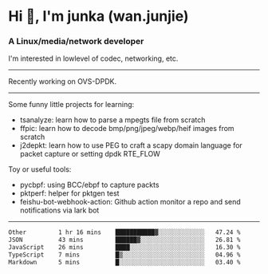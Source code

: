 
<h1 >Hi 👋, I'm junka (wan.junjie)</h1>
<h3 >A Linux/media/network developer</h3>


I'm interested in lowlevel of codec, networking, etc.


---

Recently working on OVS-DPDK.

---

Some funny little projects for learning:

- tsanalyze: learn how to parse a mpegts file from scratch 
- ffpic: learn how to decode bmp/png/jpeg/webp/heif images from scratch
- j2depkt: learn how to use PEG to craft a scapy domain language for packet capture or setting dpdk RTE_FLOW

Toy or useful tools:

- pycbpf: using BCC/ebpf to capture packts
- pktperf: helper for pktgen test
- feishu-bot-webhook-action: Github action monitor a repo and send notifications via lark bot

---

<!--START_SECTION:waka-->

```txt
Other         1 hr 16 mins    ███████████▓░░░░░░░░░░░░░   47.24 %
JSON          43 mins         ██████▓░░░░░░░░░░░░░░░░░░   26.81 %
JavaScript    26 mins         ████░░░░░░░░░░░░░░░░░░░░░   16.30 %
TypeScript    7 mins          █▒░░░░░░░░░░░░░░░░░░░░░░░   04.96 %
Markdown      5 mins          █░░░░░░░░░░░░░░░░░░░░░░░░   03.40 %
```

<!--END_SECTION:waka-->
